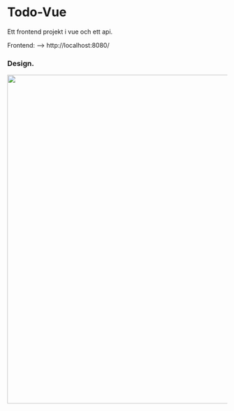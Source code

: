 # Todo-Vue

Ett frontend projekt i vue och ett api. 

Frontend: --> http://localhost:8080/ 

### Design.  
<p align="center">
  <a href="https://github.com/Gatai/Todo-Vue">
    <img src="Library/docs/images/todovue.PNG" width="750px">
  </a>
</p>
